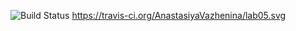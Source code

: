 ![Build Status](https://travis-ci.org/AnastasiyaVazhenina/lab05.svg "travis")
https://travis-ci.org/AnastasiyaVazhenina/lab05.svg

